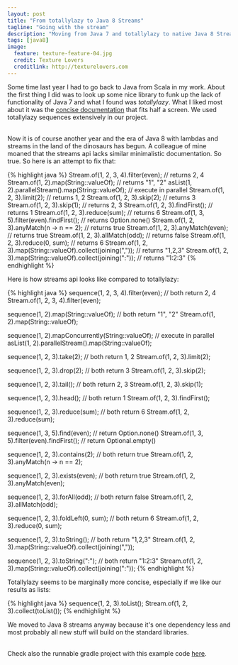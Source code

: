 ```yaml
---
layout: post
title: "From totallylazy to Java 8 Streams"
tagline: "Going with the stream"
description: "Moving from Java 7 and totallylazy to native Java 8 Streams API."
tags: [java8]
image:
  feature: texture-feature-04.jpg
  credit: Texture Lovers
  creditlink: http://texturelovers.com
---
```


Some time last year I had to go back to Java from Scala in my
work. About the first thing I did was to look up some nice library to funk
up the lack of functionality of Java 7 and what I found was *totallylazy*. What
I liked most about it was the
[concise documentation](https://code.google.com/p/totallylazy/#Examples)
that fits half a screen. We used totallylazy sequences extensively in our project.

<br>Now it is of course another year and the era of Java 8 with lambdas
and streams in the land of the dinosaurs has begun. A colleague of mine
moaned that the streams api lacks similar minimalistic documentation. So
true. So here is an attempt to fix that:

{% highlight java %}
Stream.of(1, 2, 3, 4).filter(even); // returns 2, 4
Stream.of(1, 2).map(String::valueOf); // returns "1", "2"
asList(1, 2).parallelStream().map(String::valueOf); // execute in parallel
Stream.of(1, 2, 3).limit(2); // returns 1, 2
Stream.of(1, 2, 3).skip(2); // returns 3
Stream.of(1, 2, 3).skip(1); // returns 2, 3
Stream.of(1, 2, 3).findFirst(); // returns 1
Stream.of(1, 2, 3).reduce(sum); // returns 6
Stream.of(1, 3, 5).filter(even).findFirst(); // returns Option.none()
Stream.of(1, 2, 3).anyMatch(n -> n == 2); // returns true
Stream.of(1, 2, 3).anyMatch(even); // returns true
Stream.of(1, 2, 3).allMatch(odd); // returns false
Stream.of(1, 2, 3).reduce(0, sum); // returns 6
Stream.of(1, 2, 3).map(String::valueOf).collect(joining(",")); // returns "1,2,3"
Stream.of(1, 2, 3).map(String::valueOf).collect(joining(":")); // returns "1:2:3"
{% endhighlight %}

Here is how streams api looks like compared to totallylazy:

{% highlight java %}
sequence(1, 2, 3, 4).filter(even); // both return 2, 4
Stream.of(1, 2, 3, 4).filter(even);

sequence(1, 2).map(String::valueOf); // both return "1", "2"
Stream.of(1, 2).map(String::valueOf);

sequence(1, 2).mapConcurrently(String::valueOf); // execute in parallel
asList(1, 2).parallelStream().map(String::valueOf);

sequence(1, 2, 3).take(2); // both return 1, 2
Stream.of(1, 2, 3).limit(2);

sequence(1, 2, 3).drop(2); // both return 3
Stream.of(1, 2, 3).skip(2);

sequence(1, 2, 3).tail(); // both return 2, 3
Stream.of(1, 2, 3).skip(1);

sequence(1, 2, 3).head(); // both return 1
Stream.of(1, 2, 3).findFirst();

sequence(1, 2, 3).reduce(sum); // both return 6
Stream.of(1, 2, 3).reduce(sum);

sequence(1, 3, 5).find(even); // return Option.none()
Stream.of(1, 3, 5).filter(even).findFirst(); // return Optional.empty()

sequence(1, 2, 3).contains(2); // both return true
Stream.of(1, 2, 3).anyMatch(n -> n == 2);

sequence(1, 2, 3).exists(even); // both return true
Stream.of(1, 2, 3).anyMatch(even);

sequence(1, 2, 3).forAll(odd); // both return false
Stream.of(1, 2, 3).allMatch(odd);

sequence(1, 2, 3).foldLeft(0,  sum); // both return 6
Stream.of(1, 2, 3).reduce(0, sum);

sequence(1, 2, 3).toString(); // both return "1,2,3"
Stream.of(1, 2, 3).map(String::valueOf).collect(joining(","));

sequence(1, 2, 3).toString(":"); // both return "1:2:3"
Stream.of(1, 2, 3).map(String::valueOf).collect(joining(":"));
{% endhighlight %}

Totallylazy seems to be marginally more concise, especially if we like our results as lists:

{% highlight java %}
sequence(1, 2, 3).toList();
Stream.of(1, 2, 3).collect(toList());
{% endhighlight %}

We moved to Java 8 streams anyway because it's one dependency less and most probably all
new stuff will build on the standard libraries.

<br>Check also the runnable gradle project with this example code
[here](https://github.com/yareeh/l8er/blob/master/src/test/java/l8er/TotallyLazyVsJava8.java#L32-L105).